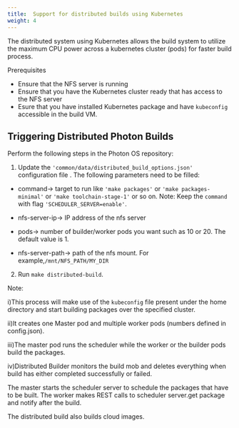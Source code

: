 ```yaml
---
title:  Support for distributed builds using Kubernetes
weight: 4
---
```


The distributed system using Kubernetes allows the build system to utilize the maximum CPU power across a kubernetes cluster (pods) for faster build process.

Prerequisites

- Ensure that the NFS server is running
- Ensure that you have the Kubernetes cluster ready that has access to the NFS server 
- Esure that you have installed Kubernetes package and have `kubeconfig` accessible in the build VM.

## Triggering Distributed Photon Builds ##

Perform the following steps in the Photon OS repository:

1. Update the `'common/data/distributed_build_options.json'` configuration file . The following parameters need to be filled:

- command→ target to run like `'make packages'` or `'make packages-minimal'` or `'make toolchain-stage-1'` or so on.
  Note: Keep the `command` with flag `'SCHEDULER_SERVER=enable'`.

- nfs-server-ip→ IP address of the nfs server 


- pods→ number of builder/worker pods you want such as 10 or 20. The default value is 1.


- nfs-server-path-> path of the nfs mount. For example,`/mnt/NFS_PATH/MY_DIR`

2. Run `make distributed-build`.

Note:

i)This process will make use of the `kubeconfig` file present under the home directory and start building packages over the specified cluster.

ii)It creates one Master pod and multiple worker pods (numbers defined in config.json).

iii)The master pod runs the scheduler while the worker or the builder pods build the packages.

iv)Distributed Builder monitors the build mob and deletes everything when build has either completed successfully or failed.

The master starts the scheduler server to schedule the packages that have to be built.
The worker makes REST calls to scheduler server.get package and notify after the build.

The distributed build also builds cloud images.